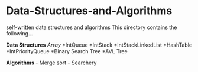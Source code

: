 # Data-Structures-and-Algorithms
self-written data structures and algorithms
This directory contains the following...

  **Data Structures**
      *Array*
      *IntQueue
      *IntStack
      *IntStackLinkedList
      *HashTable
      *IntPriorityQueue
      *Binary Search Tree
      *AVL Tree
      
  **Algorithms**
      - Merge sort
      - Searchery
      
